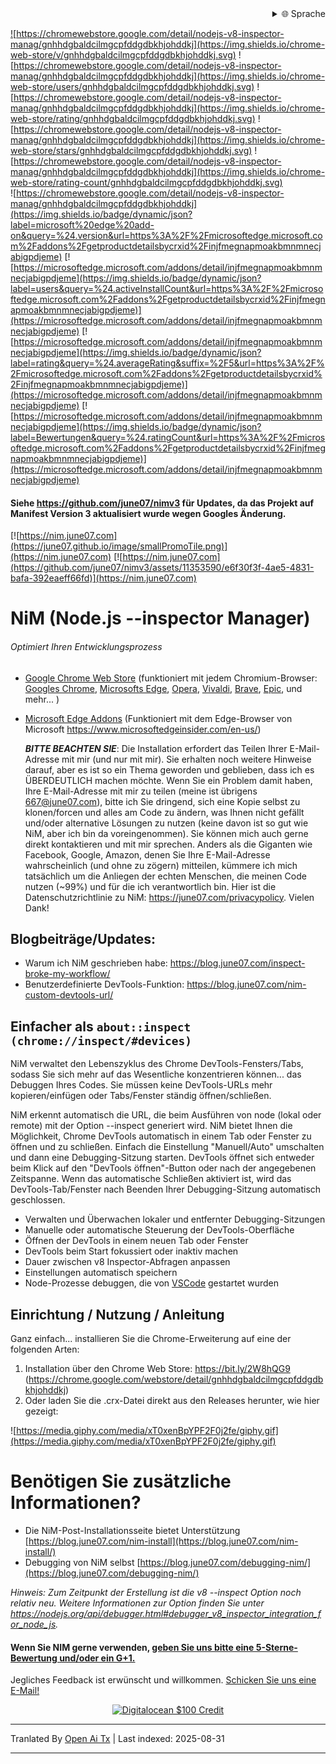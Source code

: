
<div align="right">
  <details>
    <summary >🌐 Sprache</summary>
    <div>
      <div align="center">
        <a href="https://openaitx.github.io/view.html?user=june07&project=NiM&lang=en">English</a>
        | <a href="https://openaitx.github.io/view.html?user=june07&project=NiM&lang=zh-CN">简体中文</a>
        | <a href="https://openaitx.github.io/view.html?user=june07&project=NiM&lang=zh-TW">繁體中文</a>
        | <a href="https://openaitx.github.io/view.html?user=june07&project=NiM&lang=ja">日本語</a>
        | <a href="https://openaitx.github.io/view.html?user=june07&project=NiM&lang=ko">한국어</a>
        | <a href="https://openaitx.github.io/view.html?user=june07&project=NiM&lang=hi">हिन्दी</a>
        | <a href="https://openaitx.github.io/view.html?user=june07&project=NiM&lang=th">ไทย</a>
        | <a href="https://openaitx.github.io/view.html?user=june07&project=NiM&lang=fr">Français</a>
        | <a href="https://openaitx.github.io/view.html?user=june07&project=NiM&lang=de">Deutsch</a>
        | <a href="https://openaitx.github.io/view.html?user=june07&project=NiM&lang=es">Español</a>
        | <a href="https://openaitx.github.io/view.html?user=june07&project=NiM&lang=it">Italiano</a>
        | <a href="https://openaitx.github.io/view.html?user=june07&project=NiM&lang=ru">Русский</a>
        | <a href="https://openaitx.github.io/view.html?user=june07&project=NiM&lang=pt">Português</a>
        | <a href="https://openaitx.github.io/view.html?user=june07&project=NiM&lang=nl">Nederlands</a>
        | <a href="https://openaitx.github.io/view.html?user=june07&project=NiM&lang=pl">Polski</a>
        | <a href="https://openaitx.github.io/view.html?user=june07&project=NiM&lang=ar">العربية</a>
        | <a href="https://openaitx.github.io/view.html?user=june07&project=NiM&lang=fa">فارسی</a>
        | <a href="https://openaitx.github.io/view.html?user=june07&project=NiM&lang=tr">Türkçe</a>
        | <a href="https://openaitx.github.io/view.html?user=june07&project=NiM&lang=vi">Tiếng Việt</a>
        | <a href="https://openaitx.github.io/view.html?user=june07&project=NiM&lang=id">Bahasa Indonesia</a>
        | <a href="https://openaitx.github.io/view.html?user=june07&project=NiM&lang=as">অসমীয়া</
      </div>
    </div>
  </details>
</div>

![https://chromewebstore.google.com/detail/nodejs-v8-inspector-manag/gnhhdgbaldcilmgcpfddgdbkhjohddkj](https://img.shields.io/chrome-web-store/v/gnhhdgbaldcilmgcpfddgdbkhjohddkj.svg)
![https://chromewebstore.google.com/detail/nodejs-v8-inspector-manag/gnhhdgbaldcilmgcpfddgdbkhjohddkj](https://img.shields.io/chrome-web-store/users/gnhhdgbaldcilmgcpfddgdbkhjohddkj.svg)
![https://chromewebstore.google.com/detail/nodejs-v8-inspector-manag/gnhhdgbaldcilmgcpfddgdbkhjohddkj](https://img.shields.io/chrome-web-store/rating/gnhhdgbaldcilmgcpfddgdbkhjohddkj.svg)
![https://chromewebstore.google.com/detail/nodejs-v8-inspector-manag/gnhhdgbaldcilmgcpfddgdbkhjohddkj](https://img.shields.io/chrome-web-store/stars/gnhhdgbaldcilmgcpfddgdbkhjohddkj.svg)
![https://chromewebstore.google.com/detail/nodejs-v8-inspector-manag/gnhhdgbaldcilmgcpfddgdbkhjohddkj](https://img.shields.io/chrome-web-store/rating-count/gnhhdgbaldcilmgcpfddgdbkhjohddkj.svg)<br>
![https://chromewebstore.google.com/detail/nodejs-v8-inspector-manag/gnhhdgbaldcilmgcpfddgdbkhjohddkj](https://img.shields.io/badge/dynamic/json?label=microsoft%20edge%20add-on&query=%24.version&url=https%3A%2F%2Fmicrosoftedge.microsoft.com%2Faddons%2Fgetproductdetailsbycrxid%2Finjfmegnapmoakbmnmnecjabigpdjeme)
[![https://microsoftedge.microsoft.com/addons/detail/injfmegnapmoakbmnmnecjabigpdjeme](https://img.shields.io/badge/dynamic/json?label=users&query=%24.activeInstallCount&url=https%3A%2F%2Fmicrosoftedge.microsoft.com%2Faddons%2Fgetproductdetailsbycrxid%2Finjfmegnapmoakbmnmnecjabigpdjeme)](https://microsoftedge.microsoft.com/addons/detail/injfmegnapmoakbmnmnecjabigpdjeme)
[![https://microsoftedge.microsoft.com/addons/detail/injfmegnapmoakbmnmnecjabigpdjeme](https://img.shields.io/badge/dynamic/json?label=rating&query=%24.averageRating&suffix=%2F5&url=https%3A%2F%2Fmicrosoftedge.microsoft.com%2Faddons%2Fgetproductdetailsbycrxid%2Finjfmegnapmoakbmnmnecjabigpdjeme)](https://microsoftedge.microsoft.com/addons/detail/injfmegnapmoakbmnmnecjabigpdjeme)
[![https://microsoftedge.microsoft.com/addons/detail/injfmegnapmoakbmnmnecjabigpdjeme](https://img.shields.io/badge/dynamic/json?label=Bewertungen&query=%24.ratingCount&url=https%3A%2F%2Fmicrosoftedge.microsoft.com%2Faddons%2Fgetproductdetailsbycrxid%2Finjfmegnapmoakbmnmnecjabigpdjeme)](https://microsoftedge.microsoft.com/addons/detail/injfmegnapmoakbmnmnecjabigpdjeme)

<!--Die Bewertungs-Badges sind derzeit defekt aufgrund von [diesem](https://github.com/badges/shields/issues/5475) und [diesem](https://github.com/pandawing/node-chrome-web-store-item-property/issues/275#issuecomment-687801815).-->

#### Siehe https://github.com/june07/nimv3 für Updates, da das Projekt auf Manifest Version 3 aktualisiert wurde wegen Googles Änderung.

[![https://nim.june07.com](https://june07.github.io/image/smallPromoTile.png)](https://nim.june07.com) [![https://nim.june07.com](https://github.com/june07/nimv3/assets/11353590/e6f30f3f-4ae5-4831-bafa-392eaeff66fd)](https://nim.june07.com)

# NiM (Node.js --inspector Manager)
###### Optimiert Ihren Entwicklungsprozess

* [Google Chrome Web Store]([http://bit.ly/2W8hQG9](https://chromewebstore.google.com/detail/nodejs-v8-inspector-manag/gnhhdgbaldcilmgcpfddgdbkhjohddkj?utm_source=github&utm_medium=readme&utm_campaign=nim&utm_content=1)) (funktioniert mit jedem Chromium-Browser: [Googles Chrome](https://www.google.com/chrome/), [Microsofts Edge](https://www.microsoftedgeinsider.com/en-us/, ), [Opera](https://www.opera.com/), [Vivaldi](https://vivaldi.com/), [Brave](https://brave.com/), [Epic](https://www.epicbrowser.com/), und mehr...  )
* [Microsoft Edge Addons](https://microsoftedge.microsoft.com/addons/detail/injfmegnapmoakbmnmnecjabigpdjeme) (Funktioniert mit dem Edge-Browser von Microsoft https://www.microsoftedgeinsider.com/en-us/) 

    ***BITTE BEACHTEN SIE***: Die Installation erfordert das Teilen Ihrer E-Mail-Adresse mit mir (und nur mit mir). Sie erhalten noch weitere Hinweise darauf, aber es ist so ein Thema geworden und geblieben, dass ich es ÜBERDEUTLICH machen möchte. Wenn Sie ein Problem damit haben, Ihre E-Mail-Adresse mit mir zu teilen (meine ist übrigens 667@june07.com), bitte ich Sie dringend, sich eine Kopie selbst zu klonen/forcen und alles am Code zu ändern, was Ihnen nicht gefällt und/oder alternative Lösungen zu nutzen (keine davon ist so gut wie NiM, aber ich bin da voreingenommen). Sie können mich auch gerne direkt kontaktieren und mit mir sprechen. Anders als die Giganten wie Facebook, Google, Amazon, denen Sie Ihre E-Mail-Adresse wahrscheinlich (und ohne zu zögern) mitteilen, kümmere ich mich tatsächlich um die Anliegen der echten Menschen, die meinen Code nutzen (~99%) und für die ich verantwortlich bin. Hier ist die Datenschutzrichtlinie zu NiM: https://june07.com/privacypolicy. Vielen Dank!

## Blogbeiträge/Updates:
* Warum ich NiM geschrieben habe: https://blog.june07.com/inspect-broke-my-workflow/
* Benutzerdefinierte DevTools-Funktion: https://blog.june07.com/nim-custom-devtools-url/
## Einfacher als `about::inspect (chrome://inspect/#devices)`

NiM verwaltet den Lebenszyklus des Chrome DevTools-Fensters/Tabs, sodass Sie sich mehr auf das Wesentliche konzentrieren können... das Debuggen Ihres Codes. Sie müssen keine DevTools-URLs mehr kopieren/einfügen oder Tabs/Fenster ständig öffnen/schließen.

NiM erkennt automatisch die URL, die beim Ausführen von node (lokal oder remote) mit der Option --inspect generiert wird. NiM bietet Ihnen die Möglichkeit, Chrome DevTools automatisch in einem Tab oder Fenster zu öffnen und zu schließen. Einfach die Einstellung "Manuell/Auto" umschalten und dann eine Debugging-Sitzung starten. DevTools öffnet sich entweder beim Klick auf den "DevTools öffnen"-Button oder nach der angegebenen Zeitspanne. Wenn das automatische Schließen aktiviert ist, wird das DevTools-Tab/Fenster nach Beenden Ihrer Debugging-Sitzung automatisch geschlossen.
 
 * Verwalten und Überwachen lokaler und entfernter Debugging-Sitzungen
 * Manuelle oder automatische Steuerung der DevTools-Oberfläche
 * Öffnen der DevTools in einem neuen Tab oder Fenster
 * DevTools beim Start fokussiert oder inaktiv machen
 * Dauer zwischen v8 Inspector-Abfragen anpassen
 * Einstellungen automatisch speichern
 * Node-Prozesse debuggen, die von [VSCode](https://imgur.com/download/PRMn9md) gestartet wurden


## Einrichtung / Nutzung / Anleitung

Ganz einfach... installieren Sie die Chrome-Erweiterung auf eine der folgenden Arten:

1. Installation über den Chrome Web Store:
    https://bit.ly/2W8hQG9 (https://chrome.google.com/webstore/detail/gnhhdgbaldcilmgcpfddgdbkhjohddkj)
2. Oder laden Sie die .crx-Datei direkt aus den Releases herunter, wie hier gezeigt:

![https://media.giphy.com/media/xT0xenBpYPF2F0j2fe/giphy.gif](https://media.giphy.com/media/xT0xenBpYPF2F0j2fe/giphy.gif)



# Benötigen Sie zusätzliche Informationen?
* Die NiM-Post-Installationsseite bietet Unterstützung [https://blog.june07.com/nim-install](https://blog.june07.com/nim-install/)
* Debugging von NiM selbst [https://blog.june07.com/debugging-nim/](https://blog.june07.com/debugging-nim/)

*Hinweis: Zum Zeitpunkt der Erstellung ist die v8 --inspect Option noch relativ neu. Weitere Informationen zur Option finden Sie unter https://nodejs.org/api/debugger.html#debugger_v8_inspector_integration_for_node_js.*
#### Wenn Sie NIM gerne verwenden, [geben Sie uns bitte eine 5-Sterne-Bewertung und/oder ein G+1.](https://chrome.google.com/webstore/detail/nim-node-inspector-manage/gnhhdgbaldcilmgcpfddgdbkhjohddkj/reviewshttps://chrome.google.com/webstore/detail/nim-node-inspector-manage/gnhhdgbaldcilmgcpfddgdbkhjohddkj/reviews)

Jegliches Feedback ist erwünscht und willkommen.  [Schicken Sie uns eine E-Mail!](https://raw.githubusercontent.com/june07/NiM/master/mailto:667@june07.com)

<!--
[![IPv4 Lease](https://june07.github.io/image/EVERYTHING.jpg)](https://june07.com/blog/ipv4/?utm_source=NiM&utm_medium=options%20page&utm_campaign=ipv4&utm_content=2)
-->

<div style="display:flex; justify-content:center;">
  <a href="https://m.do.co/c/fe4184318b19" target="_blank" rel="noopener"><IMG border="0" alt="Digitalocean $100 Credit" src="https://june07.github.io/image/digitalocean-credit.png"></a>
</div>


---

Tranlated By [Open Ai Tx](https://github.com/OpenAiTx/OpenAiTx) | Last indexed: 2025-08-31

---